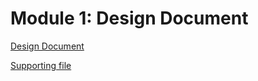 # Module 1: Design Document

[Design Document](https://docs.google.com/document/d/1wE5pdJ32uTs-keq29YnAhF9bjuAeH593KBSv9NxtxmY/edit?usp=sharing)

[Supporting file](https://docs.google.com/spreadsheets/d/1ON2Ya1aWhqQp0SYUala1ODPIAPZbf9-nrtMy4qq80_g/edit?usp=sharing)

